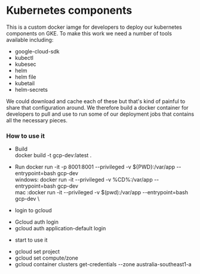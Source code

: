 Kubernetes components
========================

This is a custom docker iamge for developers to deploy our kubernetes components on GKE. To
make this work we need a number of tools available including:

  * google-cloud-sdk
  * kubectl
  * kubesec
  * helm
  * helm file
  * kubetail
  * helm-secrets

We could download and cache each of these but that's kind of painful to share
that configuration around. We therefore build a docker container for developers 
to pull and use to run some of our deployment jobs that contains all the
necessary pieces.

### How to use it
* Build \
  docker build -t gcp-dev:latest .

* Run
docker run -it -p 8001:8001 --privileged -v ${PWD}:/var/app --entrypoint=bash gcp-dev \
windows: docker run -it --privileged -v %CD%:/var/app --entrypoint=bash gcp-dev \
mac :docker run -it --privileged -v $(pwd):/var/app --entrypoint=bash gcp-dev \

* login to gcloud
- Gcloud auth login
- gcloud auth application-default login

* start to use it
- gcloud set project <project>
- gcloud set compute/zone <zone>
- gcloud container clusters get-credentials <cluster> --zone australia-southeast1-a
